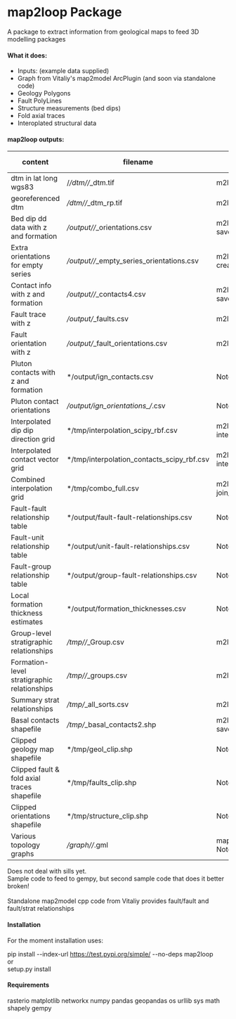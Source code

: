 # map2loop Package

A package to extract information from geological maps to feed 3D modelling packages

#### What it does:
  
- Inputs: (example data supplied)  
- Graph from Vitaliy's map2model ArcPlugin (and soon via standalone code)  
- Geology Polygons  
- Fault PolyLines  
- Structure measurements (bed dips)
- Fold axial traces
- Interoplated structural data  
  
#### map2loop outputs:
  
| content | filename | created by | example notebook |
| ----- | ----- | ----- | ----- |
| dtm in lat long wgs83 | /*/dtm//*_dtm.tif | m2l_utils.get_dtm |   2 |
| georeferenced dtm | */dtm//*_dtm_rp.tif| m2l_utils.reproject_dtm |  2 |
| Bed dip dd data with z and formation | */output//*_orientations.csv | m2l_geometry. save_orientations |  2 |
| Extra orientations for empty series | */output//*_empty_series_orientations.csv | m2l_geometry. create_orientations |  2 |
| Contact info with z and formation | */output//*_contacts4.csv | m2l_geometry. save_basal_contacts |  2 |
| Fault trace with z | */output/*_faults.csv | m2l_geometry. save_faults |  2 |
| Fault orientation with z | */output/*_fault_orientations.csv | m2l_geometry. save_faults |  2 |
| Pluton contacts with z and formation | */output/ign_contacts.csv | Notebook 8 |  8 |
| Pluton contact orientations | */output/ign_orientations_/*.csv | Notebook 8 |  8 |
| Interpolated dip dip direction grid | */tmp/interpolation_scipy_rbf.csv | m2l_interpolation. interpolate_orientations |  4 |
| Interpolated contact vector grid | */tmp/interpolation_contacts_scipy_rbf.csv | m2l_interpolation. interpolate_contacts |  5 |
| Combined interpolation grid | */tmp/combo_full.csv | m2l_interpolation. join_contacts_and_orientations |  6 |
| Fault-fault relationship table | */output/fault-fault-relationships.csv | Notebook 7 |  7 |
| Fault-unit relationship table | */output/unit-fault-relationships.csv | Notebook 7 |  7 |
| Fault-group relationship table | */output/group-fault-relationships.csv | Notebook 7 |  7 |
| Local formation thickness estimates | */output/formation_thicknesses.csv | Notebook 9 |  9 |
| Group-level stratigraphic relationships | */tmp//*_Group.csv | m2l_topology. save_group |  2 |
| Formation-level stratigraphic relationships | */tmp//*_groups.csv | m2l_topology. save_units |  2 |
| Summary strat relationships | */tmp/*_all_sorts.csv| m2l_topology. save_units |  2 |
| Basal contacts shapefile | */tmp/*_basal_contacts2.shp | m2l_geometry. save_basal_no_faults |  2 |
| Clipped geology map shapefile | */tmp/geol_clip.shp | Notebook 2 |  2 |
| Clipped fault & fold axial traces shapefile  | */tmp/faults_clip.shp | Notebook 2 |  2 |
| Clipped orientations shapefile  | */tmp/structure_clip.shp | Notebook 2 |  2 |
| Various topology graphs  | */graph//*.gml | map2model cpp code in Notebook 1 |  1 |

  
Does not deal with sills yet.  
Sample code to feed to gempy, but second sample code that does it better broken!  
<br>
Standalone map2model cpp code from Vitaliy provides fault/fault and fault/strat relationships   

#### Installation
For the moment installation uses:<br>

pip install --index-url https://test.pypi.org/simple/ --no-deps map2loop  
or   
setup.py install
  
#### Requirements
rasterio
matplotlib
networkx
numpy
pandas
geopandas
os
urllib
sys
math
shapely
gempy
